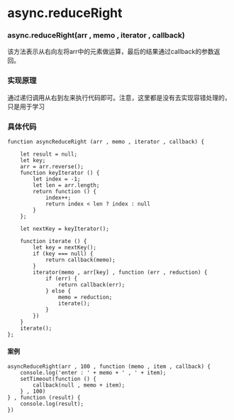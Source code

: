 # async.reduceRight
### async.reduceRight(arr , memo , iterator , callback)
该方法表示从右向左将arr中的元素做运算，最后的结果通过callback的参数返回。
### 实现原理
通过递归调用从右到左来执行代码即可。注意，这里都是没有去实现容错处理的，只是用于学习
### 具体代码
```
function asyncReduceRight (arr , memo , iterator , callback) {

	let result = null;
	let key;
	arr = arr.reverse();
	function keyIterator () {
		let index = -1;
		let len = arr.length;
		return function () {
			index++;
			return index < len ? index : null
		}
	};

	let nextKey = keyIterator();
	
	function iterate () {
		let key = nextKey();
		if (key === null) {
			return callback(memo);
		}
		iterator(memo , arr[key] , function (err , reduction) {
			if (err) {
				return callback(err);
			} else {
				memo = reduction;
				iterate();
			}
		})
	}
	iterate();
};
```
#### 案例
```
asyncReduceRight(arr , 100 , function (memo , item , callback) {
	console.log('enter : ' + memo + ' , ' + item);
	setTimeout(function () {
		callback(null , memo + item);
	} , 100)
} , function (result) {
	console.log(result);
})

```